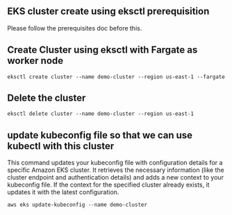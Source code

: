 ## EKS cluster create using eksctl prerequisition

Please follow the prerequisites doc before this.

## Create Cluster using eksctl with Fargate as worker node

```
eksctl create cluster --name demo-cluster --region us-east-1 --fargate
```

## Delete the cluster

```
eksctl delete cluster --name demo-cluster --region us-east-1
```
## update kubeconfig file so that we can use kubectl with this cluster
This command updates your kubeconfig file with configuration details for a specific Amazon EKS cluster. It retrieves the necessary information (like the cluster endpoint and authentication details) and adds a new context to your kubeconfig file. If the context for the specified cluster already exists, it updates it with the latest configuration.

```
aws eks update-kubeconfig --name demo-cluster

```